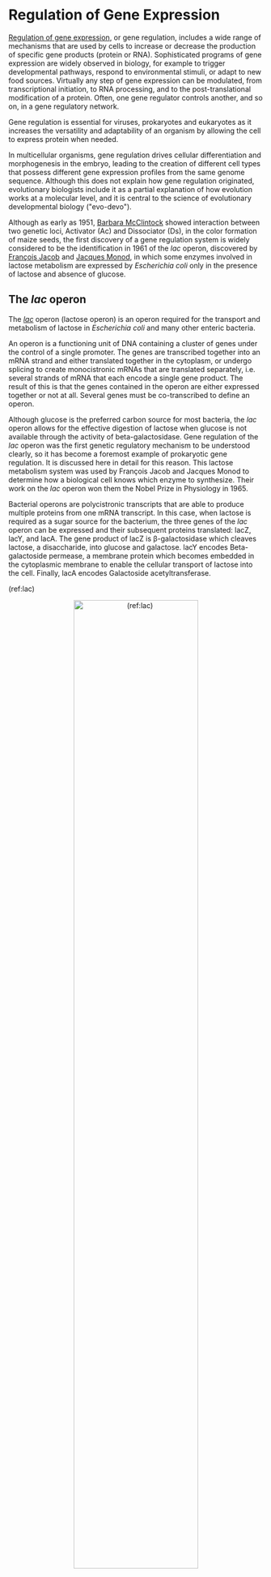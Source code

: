 # Regulation of Gene Expression

[Regulation of gene expression](https://en.wikipedia.org/wiki/Regulation_of_gene_expression), or gene regulation, includes a wide range of mechanisms that are used by cells to increase or decrease the production of specific gene products (protein or RNA). Sophisticated programs of gene expression are widely observed in biology, for example to trigger developmental pathways, respond to environmental stimuli, or adapt to new food sources. Virtually any step of gene expression can be modulated, from transcriptional initiation, to RNA processing, and to the post-translational modification of a protein. Often, one gene regulator controls another, and so on, in a gene regulatory network.

Gene regulation is essential for viruses, prokaryotes and eukaryotes as it increases the versatility and adaptability of an organism by allowing the cell to express protein when needed.

In multicellular organisms, gene regulation drives cellular differentiation and morphogenesis in the embryo, leading to the creation of different cell types that possess different gene expression profiles from the same genome sequence. Although this does not explain how gene regulation originated, evolutionary biologists include it as a partial explanation of how evolution works at a molecular level, and it is central to the science of evolutionary developmental biology ("evo-devo").

Although as early as 1951, [Barbara McClintock](https://en.wikipedia.org/wiki/Barbara_McClintock) showed interaction between two genetic loci, Activator (Ac) and Dissociator (Ds), in the color formation of maize seeds, the first discovery of a gene regulation system is widely considered to be the identification in 1961 of the *lac* operon, discovered by [François Jacob](https://en.wikipedia.org/wiki/Fran%C3%A7ois_Jacob) and [Jacques Monod](https://en.wikipedia.org/wiki/Jacques_Monod), in which some enzymes involved in lactose metabolism are expressed by *Escherichia coli* only in the presence of lactose and absence of glucose.

## The *lac* operon

The [*lac*](https://en.wikipedia.org/wiki/Lac_operon) operon (lactose operon) is an operon required for the transport and metabolism of lactose in *Escherichia coli* and many other enteric bacteria.

An operon is a functioning unit of DNA containing a cluster of genes under the control of a single promoter. The genes are transcribed together into an mRNA strand and either translated together in the cytoplasm, or undergo splicing to create monocistronic mRNAs that are translated separately, i.e. several strands of mRNA that each encode a single gene product. The result of this is that the genes contained in the operon are either expressed together or not at all. Several genes must be co-transcribed to define an operon.

Although glucose is the preferred carbon source for most bacteria, the *lac* operon allows for the effective digestion of lactose when glucose is not available through the activity of beta-galactosidase. Gene regulation of the *lac* operon was the first genetic regulatory mechanism to be understood clearly, so it has become a foremost example of prokaryotic gene regulation. It is discussed here in detail for this reason. This lactose metabolism system was used by François Jacob and Jacques Monod to determine how a biological cell knows which enzyme to synthesize. Their work on the *lac* operon won them the Nobel Prize in Physiology in 1965.

Bacterial operons are polycistronic transcripts that are able to produce multiple proteins from one mRNA transcript. In this case, when lactose is required as a sugar source for the bacterium, the three genes of the *lac* operon can be expressed and their subsequent proteins translated: lacZ, lacY, and lacA. The gene product of lacZ is β-galactosidase which cleaves lactose, a disaccharide, into glucose and galactose. lacY encodes Beta-galactoside permease, a membrane protein which becomes embedded in the cytoplasmic membrane to enable the cellular transport of lactose into the cell. Finally, lacA encodes Galactoside acetyltransferase.

(ref:lac) [](https://commons.wikimedia.org/wiki/File:Lac_operon1.png)

<div class="figure" style="text-align: center">
<img src="./figures/regulation/Lac_operon1.png" alt="(ref:lac)" width="70%" />
<p class="caption">(\#fig:lacoper)(ref:lac)</p>
</div>

It would be wasteful to produce enzymes when no lactose were available or if a preferable energy source such as glucose were available. The *lac* operon uses a two-part control mechanism to ensure that the cell expends energy producing the enzymes encoded by the *lac* operon only when necessary. In the absence of lactose, the *lac* repressor, lacI, halts production of the enzymes encoded by the *lac* operon. The *lac* repressor is always expressed unless a co-inducer binds to it. In other words, it is transcribed only in the presence of small molecule co-inducer. In the presence of glucose, the catabolite activator protein (CAP), required for production of the enzymes, remains inactive, and EIIAGlc shuts down lactose permease to prevent transport of lactose into the cell. This dual control mechanism causes the sequential utilization of glucose and lactose in two distinct growth phases, known as diauxie.

Three-letter abbreviations are used to describe phenotypes in bacteria including *E. coli*.

Examples include:

* Lac (the ability to use lactose),
* His (the ability to synthesize the amino acid histidine)
* Mot (swimming motility)
* SmR (resistance to the antibiotic streptomycin)

In the case of Lac, wild type cells are Lac+ and are able to use lactose as a carbon and energy source, while Lac− mutant derivatives cannot use lactose. The same three letters are typically used (lower-case, italicized) to label the genes involved in a particular phenotype, where each different gene is additionally distinguished by an extra letter. The *lac* genes encoding enzymes are lacZ, lacY, and lacA. The fourth *lac* gene is lacI, encoding the lactose repressor—"I" stands for inducibility.

One may distinguish between structural genes encoding enzymes, and regulatory genes encoding proteins that affect gene expression. Current usage expands the phenotypic nomenclature to apply to proteins: thus, LacZ is the protein product of the lacZ gene, β-galactosidase. Various short sequences that are not genes also affect gene expression, including the *lac* promoter, *lac* p, and the *lac* operator, *lac* o. Although it is not strictly standard usage, mutations affecting *lac* o are referred to as *lac* oc, for historical reasons.

The *lac* operon consists of 3 structural genes, and a promoter, a terminator, regulator, and an operator. The three structural genes are: lacZ, lacY, and lacA.

* lacZ encodes β-galactosidase (LacZ), an intracellular enzyme that cleaves the disaccharide lactose into glucose and galactose.
* lacY encodes Beta-galactoside permease (LacY), a transmembrane symporter that pumps β-galactosides including lactose into the cell using a proton gradient in the same direction. Permease increases the permeability of the cell to β-galactosides.
* lacA encodes β-galactoside transacetylase (LacA), an enzyme that transfers an acetyl group from acetyl-CoA to β-galactosides.

Only lacZ and lacY appear to be necessary for lactose catabolism.

Specific control of the *lac* genes depends on the availability of the substrate lactose to the bacterium. The proteins are not produced by the bacterium when lactose is unavailable as a carbon source. The *lac* genes are organized into an operon; that is, they are oriented in the same direction immediately adjacent on the chromosome and are co-transcribed into a single polycistronic mRNA molecule. Transcription of all genes starts with the binding of the enzyme RNA polymerase (RNAP), a DNA-binding protein, which binds to a specific DNA binding site, the promoter, immediately upstream of the genes. Binding of RNA polymerase to the promoter is aided by the cAMP-bound catabolite activator protein (CAP, also known as the cAMP receptor protein). However, the lacI gene (regulatory gene for *lac* operon) produces a protein that blocks RNAP from binding to the promoter of the operon. This protein can only be removed when allolactose binds to it, and inactivates it. The protein that is formed by the lacI gene is known as the *lac* repressor. The type of regulation that the *lac* operon undergoes is referred to as negative inducible, meaning that the gene is turned off by the regulatory factor (lac repressor) unless some molecule (lactose) is added. Because of the presence of the *lac* repressor protein, genetic engineers who replace the lacZ gene with another gene will have to grow the experimental bacteria on agar with lactose available on it. If they do not, the gene they are trying to express will not be expressed as the repressor protein is still blocking RNAP from binding to the promoter and transcribing the gene. Once the repressor is removed, RNAP then proceeds to transcribe all three genes (lacZYA) into mRNA. Each of the three genes on the mRNA strand has its own Shine-Dalgarno sequence, so the genes are independently translated. The DNA sequence of the *E. coli* *lac* operon, the lacZYA mRNA, and the lacI genes are available from GenBank (view).

The first control mechanism is the regulatory response to lactose, which uses an intracellular regulatory protein called the lactose repressor to hinder production of β-galactosidase in the absence of lactose. The lacI gene coding for the repressor lies nearby the *lac* operon and is always expressed (constitutive). If lactose is missing from the growth medium, the repressor binds very tightly to a short DNA sequence just downstream of the promoter near the beginning of lacZ called the *lac* operator. The repressor binding to the operator interferes with binding of RNAP to the promoter, and therefore mRNA encoding LacZ and LacY is only made at very low levels. When cells are grown in the presence of lactose, however, a lactose metabolite called allolactose, made from lactose by the product of the lacZ gene, binds to the repressor, causing an allosteric shift. Thus altered, the repressor is unable to bind to the operator, allowing RNAP to transcribe the *lac* genes and thereby leading to higher levels of the encoded proteins.

The second control mechanism is a response to glucose, which uses the catabolite activator protein (CAP) homodimer to greatly increase production of β-galactosidase in the absence of glucose. Cyclic adenosine monophosphate (cAMP) is a signal molecule whose prevalence is inversely proportional to that of glucose. It binds to the CAP, which in turn allows the CAP to bind to the CAP binding site (a 16 bp DNA sequence upstream of the promoter on the left in the diagram below, about 60 bp upstream of the transcription start site), which assists the RNAP in binding to the DNA. In the absence of glucose, the cAMP concentration is high and binding of CAP-cAMP to the DNA significantly increases the production of β-galactosidase, enabling the cell to hydrolyse lactose and release galactose and glucose.

More recently inducer exclusion was shown to block expression of the *lac* operon when glucose is present. Glucose is transported into the cell by the PEP-dependent phosphotransferase system. The phosphate group of phosphoenolpyruvate is transferred via a phosphorylation cascade consisting of the general PTS (phosphotransferase system) proteins HPr and EIA and the glucose-specific PTS proteins EIIAGlc and EIIBGlc, the cytoplasmic domain of the EII glucose transporter. Transport of glucose is accompanied by its phosphorylation by EIIBGlc, draining the phosphate group from the other PTS proteins, including EIIAGlc. The unphosphorylated form of EIIAGlc binds to the *lac* permease and prevents it from bringing lactose into the cell. Therefore, if both glucose and lactose are present, the transport of glucose blocks the transport of the inducer of the *lac* operon.

The *lac* repressor is a four-part protein, a tetramer, with identical subunits (Figure \@ref(fig:lacmodel)). Each subunit contains a helix-turn-helix (HTH) motif capable of binding to DNA. The operator site where repressor binds is a DNA sequence with inverted repeat symmetry. The two DNA half-sites of the operator together bind to two of the subunits of the repressor. Although the other two subunits of repressor are not doing anything in this model, this property was not understood for many years.

Eventually it was discovered that two additional operators are involved in *lac* regulation. One (O3) lies about −90 bp upstream of O1 in the end of the lacI gene, and the other (O2)) is about +410 bp downstream of O1 in the early part of lacZ. These two sites were not found in the early work because they have redundant functions and individual mutations do not affect repression very much. Single mutations to either O2) or O3 have only 2 to 3-fold effects. However, their importance is demonstrated by the fact that a double mutant defective in both O2) and O3 is dramatically de-repressed (by about 70-fold).

In the current model, *lac* repressor is bound simultaneously to both the main operator O1 and to either O2) or O3. The intervening DNA loops out from the complex. The redundant nature of the two minor operators suggests that it is not a specific looped complex that is important. One idea is that the system works through tethering; if bound repressor releases from O1 momentarily, binding to a minor operator keeps it in the vicinity, so that it may rebind quickly. This would increase the affinity of repressor for O1.

(ref:model) A simulated structural [model](https://www.modelarchive.org/doi/10.5452/ma-cwr9z) of a complex between the *lac* repressor protein (LacI) and a 107-bp-long DNA segment. Two dimeric LacI functional subunits (green +blue and yellow + orange) each bind a DNA operator sequence (top). The mobility of the DNA-binding head groups coupled to the stable body of the body of LacI provide the force for the looping of the DNA ([Ville et al.](https://www.pnas.org/content/102/19/6783)).

<div class="figure" style="text-align: center">
<img src="./figures/regulation/lac_repressor_model.png" alt="(ref:model)" width="70%" />
<p class="caption">(\#fig:lacmodel)(ref:model)</p>
</div>

The repressor is an allosteric protein, i.e. it can assume either one of two slightly different shapes, which are in equilibrium with each other. In one form the repressor will bind to the operator DNA with high specificity, and in the other form it has lost its specificity. According to the classical model of induction, binding of the inducer, either allolactose or IPTG, to the repressor affects the distribution of repressor between the two shapes. Thus, repressor with inducer bound is stabilized in the non-DNA-binding conformation. However, this simple model cannot be the whole story, because repressor is bound quite stably to DNA, yet it is released rapidly by addition of inducer. Therefore, it seems clear that an inducer can also bind to the repressor when the repressor is already bound to DNA. It is still not entirely known what the exact mechanism of binding is.

Non-specific binding of the repressor to DNA plays a crucial role in the repression and induction of the Lac-operon. The specific binding site for the Lac-repressor protein is the operator. The non-specific interaction is mediated mainly by charge-charge interactions while binding to the operator is reinforced by hydrophobic interactions. Additionally, there is an abundance of non-specific DNA sequences to which the repressor can bind. Essentially, any sequence that is not the operator, is considered non-specific. Studies have shown, that without the presence of non-specific binding, induction (or unrepression) of the Lac-operon could not occur even with saturated levels of inducer. It had been demonstrated that, without non-specific binding, the basal level of induction is ten thousand times smaller than observed normally. This is because the non-specific DNA acts as sort of a "sink" for the repressor proteins, distracting them from the operator. The non-specific sequences decrease the amount of available repressor in the cell. This in turn reduces the amount of inducer required to unrepress the system.

A number of lactose derivatives or analogs have been described that are useful for work with the *lac* operon. These compounds are mainly substituted galactosides, where the glucose moiety of lactose is replaced by another chemical group. Isopropyl-β-D-thiogalactopyranoside (IPTG) is frequently used as an inducer of the *lac* operon for physiological work. IPTG binds to repressor and inactivates it, but is not a substrate for β-galactosidase. One advantage of IPTG for in vivo studies is that since it cannot be metabolized by *E. coli* its concentration remains constant and the rate of expression of *lac* p/o-controlled genes, is not a variable in the experiment. IPTG intake is dependent on the action of lactose permease in P. fluorescens, but not in *E. coli*.

(ref:iptg) [Structure of isopropyl β-D-thiogalactopyranoside (IPTG)](https://commons.wikimedia.org/wiki/File:IPTG2.svg)

<div class="figure" style="text-align: center">
<img src="./figures/regulation/IPTG2.svg" alt="(ref:iptg)" width="70%" />
<p class="caption">(\#fig:iptgstruc)(ref:iptg)</p>
</div>

The experimental microorganism used by François Jacob and Jacques Monod was the common laboratory bacterium, *E. coli*, but many of the basic regulatory concepts that were discovered by Jacob and Monod are fundamental to cellular regulation in all organisms. The key idea is that proteins are not synthesized when they are not needed—E. coli conserves cellular resources and energy by not making the three Lac proteins when there is no need to metabolize lactose, such as when other sugars like glucose are available. The following section discusses how *E. coli* controls certain genes in response to metabolic needs.

During World War II, Monod was testing the effects of combinations of sugars as nutrient sources for *E. coli* and B. subtilis. Monod was following up on similar studies that had been conducted by other scientists with bacteria and yeast. He found that bacteria grown with two different sugars often displayed two phases of growth. For example, if glucose and lactose were both provided, glucose was metabolized first (growth phase I, see Figure 2) and then lactose (growth phase II). Lactose was not metabolized during the first part of the diauxic growth curve because β-galactosidase was not made when both glucose and lactose were present in the medium. Monod named this phenomenon diauxie.

Monod then focused his attention on the induction of β-galactosidase formation that occurred when lactose was the sole sugar in the culture medium.

A conceptual breakthrough of Jacob and Monod was to recognize the distinction between regulatory substances and sites where they act to change gene expression. A former soldier, Jacob used the analogy of a bomber that would release its lethal cargo upon receipt of a special radio transmission or signal. A working system requires both a ground transmitter and a receiver in the airplane. Now, suppose that the usual transmitter is broken. This system can be made to work by introduction of a second, functional transmitter. In contrast, he said, consider a bomber with a defective receiver. The behavior of this bomber cannot be changed by introduction of a second, functional aeroplane.

To analyze regulatory mutants of the *lac* operon, Jacob developed a system by which a second copy of the *lac* genes (lacI with its promoter, and lacZYA with promoter and operator) could be introduced into a single cell. A culture of such bacteria, which are diploid for the *lac* genes but otherwise normal, is then tested for the regulatory phenotype. In particular, it is determined whether LacZ and LacY are made even in the absence of IPTG (due to the lactose repressor produced by the mutant gene being non-functional). This experiment, in which genes or gene clusters are tested pairwise, is called a complementation test.

(ref:lacana) [Analysis of *lac* regulatory mutants by Lac complementation.](https://commons.wikimedia.org/wiki/File:Lac_complementation.png)

<div class="figure" style="text-align: center">
<img src="./figures/regulation/Lac_complementation.png" alt="(ref:lacana)" width="70%" />
<p class="caption">(\#fig:laccomp)(ref:lacana)</p>
</div>

This test is illustrated in Figure \@ref(fig:laccomp) (lacA is omitted for simplicity). First, certain haploid states are shown (i.e. the cell carries only a single copy of the *lac* genes). Panel (a) shows repression, (b) shows induction by IPTG, and (c) and (d) show the effect of a mutation to the lacI gene or to the operator, respectively. In panel (e) the complementation test for repressor is shown. If one copy of the *lac* genes carries a mutation in lacI, but the second copy is wild type for lacI, the resulting phenotype is normal—but lacZ is expressed when exposed to inducer IPTG. Mutations affecting repressor are said to be recessive to wild type (and that wild type is dominant), and this is explained by the fact that repressor is a small protein which can diffuse in the cell. The copy of the *lac* operon adjacent to the defective lacI gene is effectively shut off by protein produced from the second copy of lacI.

If the same experiment is carried out using an operator mutation, a different result is obtained (panel (f)). The phenotype of a cell carrying one mutant and one wild type operator site is that LacZ and LacY are produced even in the absence of the inducer IPTG; because the damaged operator site, does not permit binding of the repressor to inhibit transcription of the structural genes. The operator mutation is dominant. When the operator site where repressor must bind is damaged by mutation, the presence of a second functional site in the same cell makes no difference to expression of genes controlled by the mutant site.

A more sophisticated version of this experiment uses marked operons to distinguish between the two copies of the *lac* genes and show that the unregulated structural gene(s) is(are) the one(s) next to the mutant operator (panel (g). For example, suppose that one copy is marked by a mutation inactivating lacZ so that it can only produce the LacY protein, while the second copy carries a mutation affecting lacY and can only produce LacZ. In this version, only the copy of the *lac* operon that is adjacent to the mutant operator is expressed without IPTG. We say that the operator mutation is cis-dominant, it is dominant to wild type but affects only the copy of the operon which is immediately adjacent to it.

This explanation is misleading in an important sense, because it proceeds from a description of the experiment and then explains the results in terms of a model. But in fact, it is often true that the model comes first, and an experiment is fashioned specifically to test the model. Jacob and Monod first imagined that there must be a site in DNA with the properties of the operator, and then designed their complementation tests to show this.

The dominance of operator mutants also suggests a procedure to select them specifically. If regulatory mutants are selected from a culture of wild type using phenyl-Gal, as described above, operator mutations are rare compared to repressor mutants because the target-size is so small. But if instead we start with a strain which carries two copies of the whole *lac* region (that is diploid for lac), the repressor mutations (which still occur) are not recovered because complementation by the second, wild type lacI gene confers a wild type phenotype. In contrast, mutation of one copy of the operator confers a mutant phenotype because it is dominant to the second, wild type copy.

Explanation of diauxie depended on the characterization of additional mutations affecting the *lac* genes other than those explained by the classical model. Two other genes, cya and crp, subsequently were identified that mapped far from lac, and that, when mutated, result in a decreased level of expression in the presence of IPTG and even in strains of the bacterium lacking the repressor or operator. The discovery of cAMP in *E. coli* led to the demonstration that mutants defective the cya gene but not the crp gene could be restored to full activity by the addition of cAMP to the medium.

The cya gene encodes adenylate cyclase, which produces cAMP. In a cya mutant, the absence of cAMP makes the expression of the lacZYA genes more than ten times lower than normal. Addition of cAMP corrects the low Lac expression characteristic of cya mutants. The second gene, crp, encodes a protein called catabolite activator protein (CAP) or cAMP receptor protein (CRP).

However the lactose metabolism enzymes are made in small quantities in the presence of both glucose and lactose (sometimes called leaky expression) due to the fact that the LacI repressor rapidly associates/dissociates from the DNA rather than tightly binding to it, which can allow time for RNAP to bind and transcribe mRNAs of lacZYA. Leaky expression is necessary in order to allow for metabolism of some lactose after the glucose source is expended, but before *lac* expression is fully activated.

In summary:

* When lactose is absent then there is very little Lac enzyme production (the operator has Lac repressor bound to it).
* When lactose is present but a preferred carbon source (like glucose) is also present then a small amount of enzyme is produced (Lac repressor is not bound to the operator).
* When glucose is absent, CAP-cAMP binds to a specific DNA site upstream of the promoter and makes a direct protein-protein interaction with RNAP that facilitates the binding of RNAP to the promoter.

The delay between growth phases reflects the time needed to produce sufficient quantities of lactose-metabolizing enzymes. First, the CAP regulatory protein has to assemble on the *lac* promoter, resulting in an increase in the production of *lac* mRNA. More available copies of the *lac* mRNA results in the production (see translation) of significantly more copies of LacZ (β-galactosidase, for lactose metabolism) and LacY (lactose permease to transport lactose into the cell). After a delay needed to increase the level of the lactose metabolizing enzymes, the bacteria enter into a new rapid phase of cell growth.

Two puzzles of catabolite repression relate to how cAMP levels are coupled to the presence of glucose, and secondly, why the cells should even bother. After lactose is cleaved it actually forms glucose and galactose (easily converted to glucose). In metabolic terms, lactose is just as good a carbon and energy source as glucose. The cAMP level is related not to intracellular glucose concentration but to the rate of glucose transport, which influences the activity of adenylate cyclase. (In addition, glucose transport also leads to direct inhibition of the lactose permease.) As to why *E. coli* works this way, one can only speculate. All enteric bacteria ferment glucose, which suggests they encounter it frequently. It is possible that a small difference in efficiency of transport or metabolism of glucose v. lactose makes it advantageous for cells to regulate the *lac* operon in this way.

The *lac* gene and its derivatives are amenable to use as a reporter gene in a number of bacterial-based selection techniques such as two hybrid analysis, in which the successful binding of a transcriptional activator to a specific promoter sequence must be determined. In LB plates containing X-gal, the colour change from white colonies to a shade of blue corresponds to about 20–100 β-galactosidase units, while tetrazolium lactose and MacConkey lactose media have a range of 100–1000 units, being most sensitive in the high and low parts of this range respectively. Since MacConkey lactose and tetrazolium lactose media both rely on the products of lactose breakdown, they require the presence of both lacZ and lacY genes. The many *lac* fusion techniques which include only the lacZ gene are thus suited to X-gal plates or [ONPG](https://en.wikipedia.org/wiki/Ortho-Nitrophenyl-%CE%B2-galactoside) liquid broths. ONPG (ortho-Nitrophenyl-β-galactoside) is a colorimetric and spectrophotometric substrate for detection of β-galactosidase activity. This compound is normally colorless. However, if β-galactosidase is present, it hydrolyzes the ONPG molecule into galactose and ortho-nitrophenol. The latter compound has a yellow color that can be used to check for enzyme activity by means of a colorimetric assay (at 420 nm wavelength). β-Galactosidase is required for lactose utilization, so the intensity of the color produced can be used as a measure of the enzymatic rate. Though ONPG mimics lactose and is hydrolyzed by β-galactosidase, it is unable to act as an inducer for the *lac* operon. Without another lactose analog that can act as an inducer, such as isopropyl β-D-1-thiogalactopyranoside (IPTG), β-galactosidase will not be transcribed and ONPG will not be hydrolyzed.

## The *trp* operon

Discovered in 1953 by Jacques Monod and colleagues, the *trp* operon in *E. coli* was the first repressible operon to be discovered. While the lac operon can be activated by a chemical (allolactose), the tryptophan (Trp) operon is inhibited by a chemical (tryptophan). This operon contains five structural genes: *trp* E, *trp* D, *trp* C, *trp* B, and *trp* A, which encodes tryptophan synthetase. It also contains a promoter which binds to RNA polymerase and an operator which blocks transcription when bound to the protein synthesized by the repressor gene (trp R) that binds to the operator. In the lac operon, lactose binds to the repressor protein and prevents it from repressing gene transcription, while in the *trp* operon, tryptophan binds to the repressor protein and enables it to repress gene transcription. Also unlike the lac operon, the *trp* operon contains a leader peptide and an attenuator sequence which allows for graded regulation. This is an example of the corepressible model.

## Regulated stages of gene expression

Any step of gene expression may be modulated, from the DNA-RNA transcription step to post-translational modification of a protein. The following is a list of stages where gene expression is regulated, the most extensively utilised point is Transcription Initiation:

* Chromatin domains
* Transcription
* Post-transcriptional modification
* RNA transport
* Translation
* mRNA degradation
* Modification of DNA

In eukaryotes, the accessibility of large regions of DNA can depend on its chromatin structure, which can be altered as a result of histone modifications directed by DNA methylation, ncRNA, or DNA-binding protein. Hence these modifications may up or down regulate the expression of a gene. Some of these modifications that regulate gene expression are inheritable and are referred to as epigenetic regulation.

### Regulation of transciption by DNA packing

Transcription of DNA is dictated by its structure. In general, the density of its packing is indicative of the frequency of transcription. Octameric protein complexes called nucleosomes are responsible for the amount of supercoiling of DNA, and these complexes can be temporarily modified by processes such as phosphorylation or more permanently modified by processes such as methylation. Such modifications are considered to be responsible for more or less permanent changes in gene expression levels.

### Regulation of transciption by DNA modification

Methylation of DNA is a common method of gene silencing. DNA is typically methylated by methyltransferase enzymes on cytosine nucleotides in a CpG dinucleotide sequence (also called "CpG islands" when densely clustered). Analysis of the pattern of methylation in a given region of DNA (which can be a promoter) can be achieved through a method called bisulfite mapping. Methylated cytosine residues are unchanged by the treatment, whereas unmethylated ones are changed to uracil. The differences are analyzed by DNA sequencing or by methods developed to quantify SNPs, such as Pyrosequencing (Biotage) or MassArray (Sequenom), measuring the relative amounts of C/T at the CG dinucleotide. Abnormal methylation patterns are thought to be involved in oncogenesis.

Histone acetylation is also an important process in transcription. Histone acetyltransferase enzymes (HATs) such as CREB-binding protein also dissociate the DNA from the histone complex, allowing transcription to proceed. Often, DNA methylation and histone deacetylation work together in gene silencing. The combination of the two seems to be a signal for DNA to be packed more densely, lowering gene expression.[citation needed]

### Regulation of RNA polymerase

Regulation of transcription thus controls when transcription occurs and how much RNA is created. Transcription of a gene by RNA polymerase can be regulated by several mechanisms. Specificity factors alter the specificity of RNA polymerase for a given promoter or set of promoters, making it more or less likely to bind to them (i.e., sigma factors used in prokaryotic transcription). Repressors bind to the Operator, coding sequences on the DNA strand that are close to or overlapping the promoter region, impeding RNA polymerase's progress along the strand, thus impeding the expression of the gene. The image to the right demonstrates regulation by a repressor in the *lac* operon. General transcription factors position RNA polymerase at the start of a protein-coding sequence and then release the polymerase to transcribe the mRNA. Activators enhance the interaction between RNA polymerase and a particular promoter, encouraging the expression of the gene. Activators do this by increasing the attraction of RNA polymerase for the promoter, through interactions with subunits of the RNA polymerase or indirectly by changing the structure of the DNA. Enhancers are sites on the DNA helix that are bound by activators in order to loop the DNA bringing a specific promoter to the initiation complex. Enhancers are much more common in eukaryotes than prokaryotes, where only a few examples exist (to date). Silencers are regions of DNA sequences that, when bound by particular transcription factors, can silence expression of the gene.

## Post-transcriptional regulation

After the DNA is transcribed and mRNA is formed, there must be some sort of regulation on how much the mRNA is translated into proteins. Cells do this by modulating the capping, splicing, addition of a Poly(A) Tail, the sequence-specific nuclear export rates, and, in several contexts, sequestration of the RNA transcript. These processes occur in eukaryotes but not in prokaryotes. This modulation is a result of a protein or transcript that, in turn, is regulated and may have an affinity for certain sequences.

### Three prime untranslated regions and microRNAs

Three prime untranslated regions (3'-UTRs) of messenger RNAs (mRNAs) often contain regulatory sequences that post-transcriptionally influence gene expression. Such 3'-UTRs often contain both binding sites for microRNAs (miRNAs) as well as for regulatory proteins. By binding to specific sites within the 3'-UTR, miRNAs can decrease gene expression of various mRNAs by either inhibiting translation or directly causing degradation of the transcript. The 3'-UTR also may have silencer regions that bind repressor proteins that inhibit the expression of a mRNA.

The 3'-UTR often contains miRNA response elements (MREs). MREs are sequences to which miRNAs bind. These are prevalent motifs within 3'-UTRs. Among all regulatory motifs within the 3'-UTRs (e.g. including silencer regions), MREs make up about half of the motifs.

As of 2014, the miRBase web site, an archive of miRNA sequences and annotations, listed 28,645 entries in 233 biologic species. Of these, 1,881 miRNAs were in annotated human miRNA loci. miRNAs were predicted to have an average of about four hundred target mRNAs (affecting expression of several hundred genes). Freidman et al. estimate that >45,000 miRNA target sites within human mRNA 3'-UTRs are conserved above background levels, and >60% of human protein-coding genes have been under selective pressure to maintain pairing to miRNAs.

Direct experiments show that a single miRNA can reduce the stability of hundreds of unique mRNAs. Other experiments show that a single miRNA may repress the production of hundreds of proteins, but that this repression often is relatively mild (less than 2-fold).

The effects of miRNA dysregulation of gene expression seem to be important in cancer. For instance, in gastrointestinal cancers, a 2015 paper identified nine miRNAs as epigenetically altered and effective in down-regulating DNA repair enzymes.

The effects of miRNA dysregulation of gene expression also seem to be important in neuropsychiatric disorders, such as schizophrenia, bipolar disorder, major depressive disorder, Parkinson's disease, Alzheimer's disease and autism spectrum disorders.

## Regulation of translation

The translation of mRNA can also be controlled by a number of mechanisms, mostly at the level of initiation. Recruitment of the small ribosomal subunit can indeed be modulated by mRNA secondary structure, antisense RNA binding, or protein binding. In both prokaryotes and eukaryotes, a large number of RNA binding proteins exist, which often are directed to their target sequence by the secondary structure of the transcript, which may change depending on certain conditions, such as temperature or presence of a ligand (aptamer). Some transcripts act as ribozymes and self-regulate their expression.
